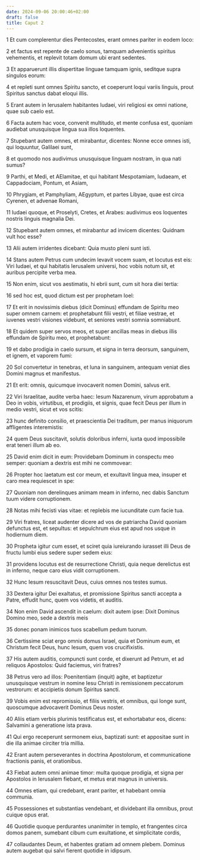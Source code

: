 ```yaml
---
date: 2024-09-06 20:00:46+02:00
draft: false
title: Caput 2
---
```





1 Et cum complerentur dies Pentecostes, erant omnes pariter in eodem loco:

2 et factus est repente de caelo sonus, tamquam advenientis spiritus vehementis, et replevit totam domum ubi erant sedentes.

3 Et apparuerunt illis dispertitae linguae tamquam ignis, seditque supra singulos eorum:

4 et repleti sunt omnes Spiritu sancto, et coeperunt loqui variis linguis, prout Spiritus sanctus dabat eloqui illis.

5 Erant autem in Ierusalem habitantes Iudaei, viri religiosi ex omni natione, quae sub caelo est.

6 Facta autem hac voce, convenit multitudo, et mente confusa est, quoniam audiebat unusquisque lingua sua illos loquentes.

7 Stupebant autem omnes, et mirabantur, dicentes: Nonne ecce omnes isti, qui loquuntur, Galilaei sunt,

8 et quomodo nos audivimus unusquisque linguam nostram, in qua nati sumus?

9 Parthi, et Medi, et AElamitae, et qui habitant Mespotamiam, Iudaeam, et Cappadociam, Pontum, et Asiam,

10 Phrygiam, et Pamphyliam, AEgyptum, et partes Libyae, quae est circa Cyrenen, et advenae Romani,

11 Iudaei quoque, et Proselyti, Cretes, et Arabes: audivimus eos loquentes nostris linguis magnalia Dei.

12 Stupebant autem omnes, et mirabantur ad invicem dicentes: Quidnam vult hoc esse?

13 Alii autem irridentes dicebant: Quia musto pleni sunt isti.

14 Stans autem Petrus cum undecim levavit vocem suam, et locutus est eis: Viri Iudaei, et qui habitatis Ierusalem universi, hoc vobis notum sit, et auribus percipite verba mea.

15 Non enim, sicut vos aestimatis, hi ebrii sunt, cum sit hora diei tertia:

16 sed hoc est, quod dictum est per prophetam Ioel:

17 Et erit in novissimis diebus (dicit Dominus) effundam de Spiritu meo super omnem carnem: et prophetabunt filii vestri, et filiae vestrae, et iuvenes vestri visiones videbunt, et seniores vestri somnia somniabunt.

18 Et quidem super servos meos, et super ancillas meas in diebus illis effundam de Spiritu meo, et prophetabunt:

19 et dabo prodigia in caelo sursum, et signa in terra deorsum, sanguinem, et ignem, et vaporem fumi:

20 Sol convertetur in tenebras, et luna in sanguinem, antequam veniat dies Domini magnus et manifestus.

21 Et erit: omnis, quicumque invocaverit nomen Domini, salvus erit.

22 Viri Israelitae, audite verba haec: Iesum Nazarenum, virum approbatum a Deo in vobis, virtutibus, et prodigiis, et signis, quae fecit Deus per illum in medio vestri, sicut et vos scitis:

23 hunc definito consilio, et praescientia Dei traditum, per manus iniquorum affligentes interemistis:

24 quem Deus suscitavit, solutis doloribus inferni, iuxta quod impossibile erat teneri illum ab eo.

25 David enim dicit in eum: Providebam Dominum in conspectu meo semper: quoniam a dextris est mihi ne commovear:

26 Propter hoc laetatum est cor meum, et exultavit lingua mea, insuper et caro mea requiescet in spe:

27 Quoniam non derelinques animam meam in inferno, nec dabis Sanctum tuum videre corruptionem.

28 Notas mihi fecisti vias vitae: et replebis me iucunditate cum facie tua.

29 Viri fratres, liceat audenter dicere ad vos de patriarcha David quoniam defunctus est, et sepultus: et sepulchrum eius est apud nos usque in hodiernum diem.

30 Propheta igitur cum esset, et sciret quia iureiurando iurasset illi Deus de fructu lumbi eius sedere super sedem eius:

31 providens locutus est de resurrectione Christi, quia neque derelictus est in inferno, neque caro eius vidit corruptionem.

32 Hunc Iesum resuscitavit Deus, cuius omnes nos testes sumus.

33 Dextera igitur Dei exaltatus, et promissione Spiritus sancti accepta a Patre, effudit hunc, quem vos videtis, et auditis.

34 Non enim David ascendit in caelum: dixit autem ipse: Dixit Dominus Domino meo, sede a dextris meis

35 donec ponam inimicos tuos scabellum pedum tuorum.

36 Certissime sciat ergo omnis domus Israel, quia et Dominum eum, et Christum fecit Deus, hunc Iesum, quem vos crucifixistis.

37 His autem auditis, compuncti sunt corde, et dixerunt ad Petrum, et ad reliquos Apostolos: Quid faciemus, viri fratres?

38 Petrus vero ad illos: Poenitentiam (inquit) agite, et baptizetur unusquisque vestrum in nomine Iesu Christi in remissionem peccatorum vestrorum: et accipietis donum Spiritus sancti.

39 Vobis enim est repromissio, et filiis vestris, et omnibus, qui longe sunt, quoscumque advocaverit Dominus Deus noster.

40 Aliis etiam verbis plurimis testificatus est, et exhortabatur eos, dicens: Salvamini a generatione ista prava.

41 Qui ergo receperunt sermonem eius, baptizati sunt: et appositae sunt in die illa animae circiter tria millia.

42 Erant autem perseverantes in doctrina Apostolorum, et communicatione fractionis panis, et orationibus.

43 Fiebat autem omni animae timor: multa quoque prodigia, et signa per Apostolos in Ierusalem fiebant, et metus erat magnus in universis.

44 Omnes etiam, qui credebant, erant pariter, et habebant omnia communia.

45 Possessiones et substantias vendebant, et dividebant illa omnibus, prout cuique opus erat.

46 Quotidie quoque perdurantes unanimiter in templo, et frangentes circa domos panem, sumebant cibum cum exultatione, et simplicitate cordis,

47 collaudantes Deum, et habentes gratiam ad omnem plebem. Dominus autem augebat qui salvi fierent quotidie in idipsum.

